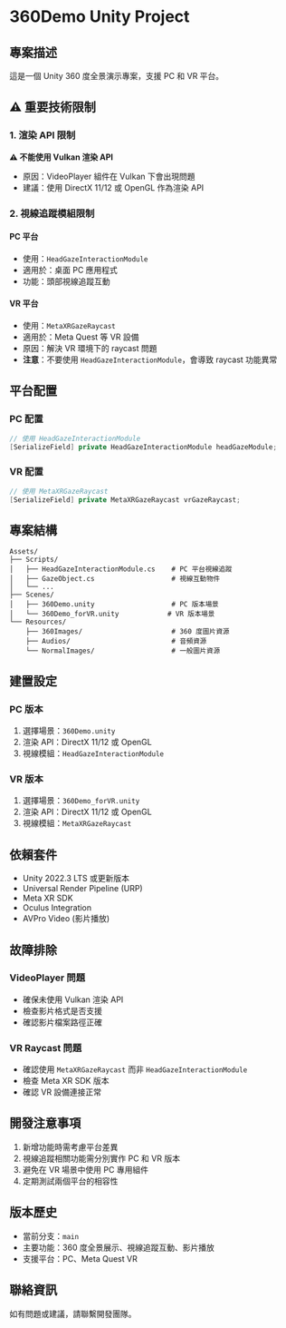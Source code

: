 # 360Demo Unity Project

## 專案描述
這是一個 Unity 360 度全景演示專案，支援 PC 和 VR 平台。

## ⚠️ 重要技術限制

### 1. 渲染 API 限制
**⚠️ 不能使用 Vulkan 渲染 API**
- 原因：VideoPlayer 組件在 Vulkan 下會出現問題
- 建議：使用 DirectX 11/12 或 OpenGL 作為渲染 API

### 2. 視線追蹤模組限制

#### PC 平台
- 使用：`HeadGazeInteractionModule`
- 適用於：桌面 PC 應用程式
- 功能：頭部視線追蹤互動

#### VR 平台
- 使用：`MetaXRGazeRaycast`
- 適用於：Meta Quest 等 VR 設備
- 原因：解決 VR 環境下的 raycast 問題
- **注意**：不要使用 `HeadGazeInteractionModule`，會導致 raycast 功能異常

## 平台配置

### PC 配置
```csharp
// 使用 HeadGazeInteractionModule
[SerializeField] private HeadGazeInteractionModule headGazeModule;
```

### VR 配置
```csharp
// 使用 MetaXRGazeRaycast
[SerializeField] private MetaXRGazeRaycast vrGazeRaycast;
```

## 專案結構
```
Assets/
├── Scripts/
│   ├── HeadGazeInteractionModule.cs    # PC 平台視線追蹤
│   ├── GazeObject.cs                   # 視線互動物件
│   └── ...
├── Scenes/
│   ├── 360Demo.unity                   # PC 版本場景
│   └── 360Demo_forVR.unity            # VR 版本場景
└── Resources/
    ├── 360Images/                      # 360 度圖片資源
    ├── Audios/                         # 音頻資源
    └── NormalImages/                   # 一般圖片資源
```

## 建置設定

### PC 版本
1. 選擇場景：`360Demo.unity`
2. 渲染 API：DirectX 11/12 或 OpenGL
3. 視線模組：`HeadGazeInteractionModule`

### VR 版本
1. 選擇場景：`360Demo_forVR.unity`
2. 渲染 API：DirectX 11/12 或 OpenGL
3. 視線模組：`MetaXRGazeRaycast`

## 依賴套件
- Unity 2022.3 LTS 或更新版本
- Universal Render Pipeline (URP)
- Meta XR SDK
- Oculus Integration
- AVPro Video (影片播放)

## 故障排除

### VideoPlayer 問題
- 確保未使用 Vulkan 渲染 API
- 檢查影片格式是否支援
- 確認影片檔案路徑正確

### VR Raycast 問題
- 確認使用 `MetaXRGazeRaycast` 而非 `HeadGazeInteractionModule`
- 檢查 Meta XR SDK 版本
- 確認 VR 設備連接正常

## 開發注意事項
1. 新增功能時需考慮平台差異
2. 視線追蹤相關功能需分別實作 PC 和 VR 版本
3. 避免在 VR 場景中使用 PC 專用組件
4. 定期測試兩個平台的相容性

## 版本歷史
- 當前分支：`main`
- 主要功能：360 度全景展示、視線追蹤互動、影片播放
- 支援平台：PC、Meta Quest VR

## 聯絡資訊
如有問題或建議，請聯繫開發團隊。
